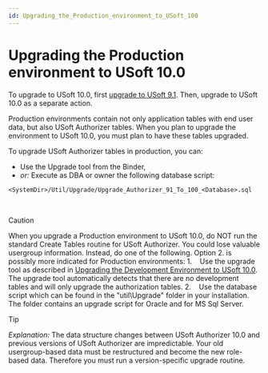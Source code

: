```yaml
---
id: Upgrading_the_Production_environment_to_USoft_100
---
```


# Upgrading the Production environment to USoft 10.0

To upgrade to USoft 10.0, first [upgrade to USoft 9.1](/docs/USoft_for_administrators/Upgrading_to_USoft_10/Upgrading_to_USoft_91.md). Then, upgrade to USoft 10.0 as a separate action.

Production environments contain not only application tables with end user data, but also USoft Authorizer tables. When you plan to upgrade the environment to USoft 10.0, you must plan to have these tables upgraded.

To upgrade USoft Authorizer tables in production, you can:

- Use the Upgrade tool from the Binder,
- *or:* Execute as DBA or owner the following database script:	
```
<SystemDir>/Util/Upgrade/Upgrade_Authorizer_91_To_100_<Database>.sql
```

 



> [!CAUTION]
> When you upgrade a Production environment to USoft 10.0, do NOT run the standard Create Tables routine for USoft Authorizer. You could lose valuable usergroup information. Instead, do one of the following. Option 2. is possibly more indicated for Production environments:
1.    Use the upgrade tool as described in [Upgrading the Development Environment to USoft 10.0](/docs/USoft_for_administrators/Upgrading_to_USoft_10/Upgrading_the_Development_environment_to_USoft_100.md). The upgrade tool automatically detects that there are no development tables and will only upgrade the authorization tables.
2.    Use the database script which can be found in the "util\\Upgrade" folder in your installation. The folder contains an upgrade script for Oracle and for MS Sql Server.

> [!TIP]
> *Explanation:* The data structure changes between USoft Authorizer 10.0 and previous versions of USoft Authorizer are impredictable. Your old usergroup-based data must be restructured and become the new role-based data. Therefore you must run a version-specific upgrade routine.